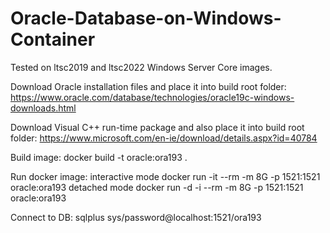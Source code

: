 # Oracle-Database-on-Windows-Container
Tested on ltsc2019 and ltsc2022 Windows Server Core images.

Download Oracle installation files and place it into build root folder:
https://www.oracle.com/database/technologies/oracle19c-windows-downloads.html

Download Visual C++ run-time package and also place it into build root folder:
https://www.microsoft.com/en-ie/download/details.aspx?id=40784

Build image:
docker build -t oracle:ora193 . 

Run docker image:
interactive mode
docker run -it --rm -m 8G -p 1521:1521 oracle:ora193
detached mode
docker run -d -i --rm -m 8G -p 1521:1521 oracle:ora193

Connect to DB:
sqlplus sys/password@localhost:1521/ora193
